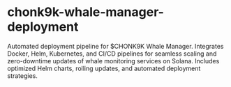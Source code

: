 # chonk9k-whale-manager-deployment
Automated deployment pipeline for $CHONK9K Whale Manager. Integrates Docker, Helm, Kubernetes, and CI/CD pipelines for seamless scaling and zero-downtime updates of whale monitoring services on Solana. Includes optimized Helm charts, rolling updates, and automated deployment strategies.
